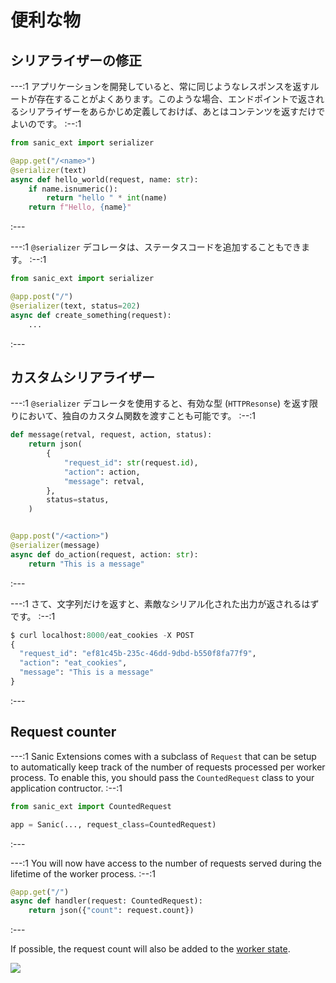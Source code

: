 # 便利な物

## シリアライザーの修正

---:1
アプリケーションを開発していると、常に同じようなレスポンスを返すルートが存在することがよくあります。このような場合、エンドポイントで返されるシリアライザーをあらかじめ定義しておけば、あとはコンテンツを返すだけでよいのです。
:--:1
```python
from sanic_ext import serializer

@app.get("/<name>")
@serializer(text)
async def hello_world(request, name: str):
    if name.isnumeric():
        return "hello " * int(name)
    return f"Hello, {name}"
```
:---


---:1
`@serializer` デコレータは、ステータスコードを追加することもできます。
:--:1
```python
from sanic_ext import serializer

@app.post("/")
@serializer(text, status=202)
async def create_something(request):
    ...
```
:---

## カスタムシリアライザー

---:1
`@serializer` デコレータを使用すると、有効な型 (`HTTPResonse`) を返す限りにおいて、独自のカスタム関数を渡すことも可能です。
:--:1
```python
def message(retval, request, action, status):
    return json(
        {
            "request_id": str(request.id),
            "action": action,
            "message": retval,
        },
        status=status,
    )


@app.post("/<action>")
@serializer(message)
async def do_action(request, action: str):
    return "This is a message"
```
:---

---:1
さて、文字列だけを返すと、素敵なシリアル化された出力が返されるはずです。
:--:1

```python
$ curl localhost:8000/eat_cookies -X POST
{
  "request_id": "ef81c45b-235c-46dd-9dbd-b550f8fa77f9",
  "action": "eat_cookies",
  "message": "This is a message"
}

```
:---


## Request counter

---:1
Sanic Extensions comes with a subclass of `Request` that can be setup to automatically keep track of the number of requests processed per worker process. To enable this, you should pass the `CountedRequest` class to your application contructor.
:--:1
```python
from sanic_ext import CountedRequest

app = Sanic(..., request_class=CountedRequest)
```
:---

---:1
You will now have access to the number of requests served during the lifetime of the worker process.
:--:1
```python
@app.get("/")
async def handler(request: CountedRequest):
    return json({"count": request.count})
```
:---

If possible, the request count will also be added to the [worker state](../../guide/deployment/manager.md#worker-state).

![](https://user-images.githubusercontent.com/166269/190922460-43bd2cfc-f81a-443b-b84f-07b6ce475cbf.png)
